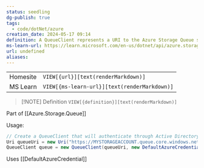 ```yaml
---
status: seedling
dg-publish: true
tags:
  - code/dotNet/azure
creation_date: 2024-05-17 09:14
definition: A QueueClient represents a URI to the Azure Storage Queue service allowing you to manipulate a queue.
ms-learn-url: https://learn.microsoft.com/en-us/dotnet/api/azure.storage.queues.queueclient?view=azure-dotnet
url: undefined
aliases:
---
```


|          |                                              |
| -------- | -------------------------------------------- |
| Homesite | `VIEW[{url}][text(renderMarkdown)]`          |
| MS Learn | `VIEW[{ms-learn-url}][text(renderMarkdown)]` |

> [!NOTE] Definition
> `VIEW[{definition}][text(renderMarkdown)]`

Part of [[Azure.Storage.Queue]]

Usage:

```C#
// Create a QueueClient that will authenticate through Active Directory
Uri queueUri = new Uri("https://MYSTORAGEACCOUNT.queue.core.windows.net/QUEUENAME");
QueueClient queue = new QueueClient(queueUri, new DefaultAzureCredential());
```

Uses [[DefaultAzureCredential]]
